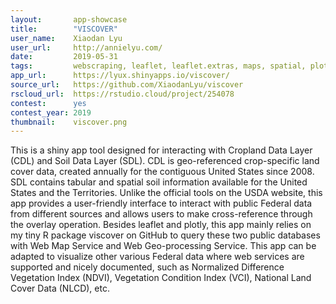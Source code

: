 ```yaml
---
layout:       app-showcase
title:        "VISCOVER"
user_name:    Xiaodan Lyu
user_url:     http://annielyu.com/
date:         2019-05-31
tags:         webscraping, leaflet, leaflet.extras, maps, spatial, plotly, DataTables
app_url:      https://lyux.shinyapps.io/viscover/
source_url:   https://github.com/XiaodanLyu/viscover
rscloud_url:  https://rstudio.cloud/project/254078
contest:      yes
contest_year: 2019
thumbnail:    viscover.png
---
```


This is a shiny app tool designed for interacting with Cropland Data Layer (CDL) and Soil Data Layer (SDL). CDL is geo-referenced crop-specific land cover data, created annually for the contiguous United States since 2008. SDL contains tabular and spatial soil information available for the United States and the Territories. Unlike the official tools on the USDA website, this app provides a user-friendly interface to interact with public Federal data from different sources and allows users to make cross-reference through the overlay operation. Besides leaflet and plotly, this app mainly relies on my tiny R package viscover on GitHub to query these two public databases with Web Map Service and Web Geo-processing Service. This app can be adapted to visualize other various Federal data where web services are supported and nicely documented, such as Normalized Difference Vegetation Index (NDVI), Vegetation Condition Index (VCI), National Land Cover Data (NLCD), etc.
  
